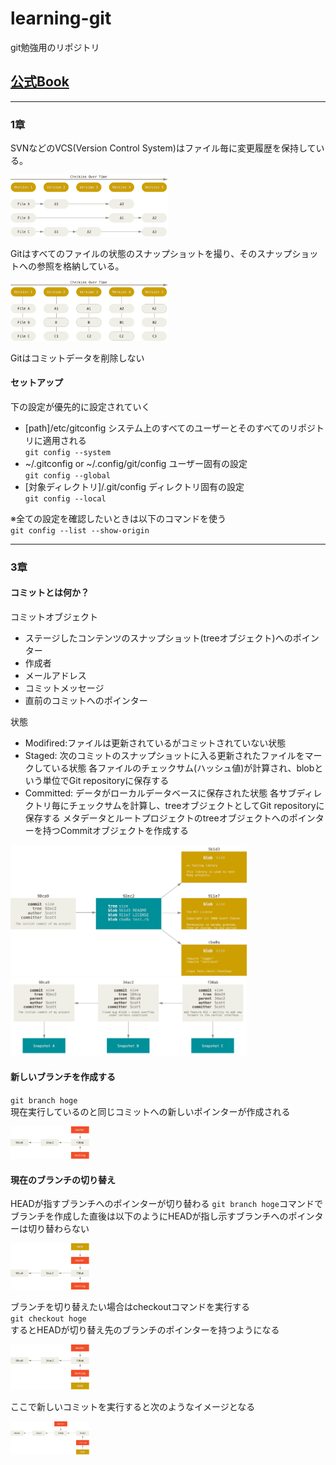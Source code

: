 # learning-git
git勉強用のリポジトリ

## [公式Book](https://git-scm.com/book/en/v2)
***
### 1章
SVNなどのVCS(Version Control System)はファイル毎に変更履歴を保持している。

<img src="readme_image/image.png" width="50%">

Gitはすべてのファイルの状態のスナップショットを撮り、そのスナップショットへの参照を格納している。

<img src="readme_image/image-1.png" width="50%">

Gitはコミットデータを削除しない

#### セットアップ
下の設定が優先的に設定されていく
- [path]/etc/gitconfig
  システム上のすべてのユーザーとそのすべてのリポジトリに適用される  
  `git config --system`
- ~/.gitconfig or ~/.config/git/config
  ユーザー固有の設定  
  `git config --global`
- [対象ディレクトリ]/.git/config
  ディレクトリ固有の設定  
  `git config --local`

※全ての設定を確認したいときは以下のコマンドを使う  
`git config --list --show-origin`
***
### 3章
#### コミットとは何か？
コミットオブジェクト
- ステージしたコンテンツのスナップショット(treeオブジェクト)へのポインター
- 作成者
- メールアドレス
- コミットメッセージ
- 直前のコミットへのポインター

状態
- Modifired:ファイルは更新されているがコミットされていない状態
- Staged:
  次のコミットのスナップショットに入る更新されたファイルをマークしている状態
  各ファイルのチェックサム(ハッシュ値)が計算され、blobという単位でGit repositoryに保存する
- Committed:
  データがローカルデータベースに保存された状態
  各サブディレクトリ毎にチェックサムを計算し、treeオブジェクトとしてGit repositoryに保存する
  メタデータとルートプロジェクトのtreeオブジェクトへのポインターを持つCommitオブジェクトを作成する

<img src="readme_image/image-2.png" width="75%">
<img src="readme_image/image-3.png" width="75%">

#### 新しいブランチを作成する
`git branch hoge`  
現在実行しているのと同じコミットへの新しいポインターが作成される

<img src="readme_image/image-4.png" width="25%">

#### 現在のブランチの切り替え
HEADが指すブランチへのポインターが切り替わる
`git branch hoge`コマンドでブランチを作成した直後は以下のようにHEADが指し示すブランチへのポインターは切り替わらない

<img src="readme_image/image-5.png" width="25%">

ブランチを切り替えたい場合はcheckoutコマンドを実行する  
`git checkout hoge`  
するとHEADが切り替え先のブランチのポインターを持つようになる

<img src="readme_image/image-6.png" width="25%">

ここで新しいコミットを実行すると次のようなイメージとなる

<img src="readme_image/image-7.png" width="25%">
